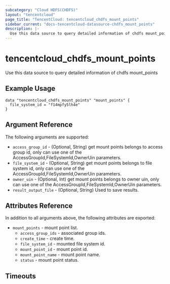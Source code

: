 ```yaml
---
subcategory: "Cloud HDFS(CHDFS)"
layout: "tencentcloud"
page_title: "TencentCloud: tencentcloud_chdfs_mount_points"
sidebar_current: "docs-tencentcloud-datasource-chdfs_mount_points"
description: |-
  Use this data source to query detailed information of chdfs mount_points
---
```


# tencentcloud_chdfs_mount_points

Use this data source to query detailed information of chdfs mount_points

## Example Usage

```hcl
data "tencentcloud_chdfs_mount_points" "mount_points" {
  file_system_id = "f14mpfy5lh4e"
}
```

## Argument Reference

The following arguments are supported:

* `access_group_id` - (Optional, String) get mount points belongs to access group id, only can use one of the AccessGroupId,FileSystemId,OwnerUin parameters.
* `file_system_id` - (Optional, String) get mount points belongs to file system id, only can use one of the AccessGroupId,FileSystemId,OwnerUin parameters.
* `owner_uin` - (Optional, Int) get mount points belongs to owner uin, only can use one of the AccessGroupId,FileSystemId,OwnerUin parameters.
* `result_output_file` - (Optional, String) Used to save results.

## Attributes Reference

In addition to all arguments above, the following attributes are exported:

* `mount_points` - mount point list.
  * `access_group_ids` - associated group ids.
  * `create_time` - create time.
  * `file_system_id` - mounted file system id.
  * `mount_point_id` - mount point id.
  * `mount_point_name` - mount point name.
  * `status` - mount point status.


## Timeouts

<no value>


